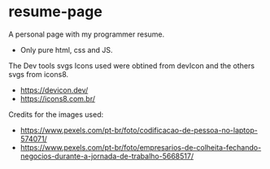 # resume-page

 A personal page with my programmer resume.

- Only pure html, css and JS.

The Dev tools svgs Icons used were obtined from devIcon and the others svgs from icons8.
- https://devicon.dev/
- https://icons8.com.br/



Credits for the images used:
- https://www.pexels.com/pt-br/foto/codificacao-de-pessoa-no-laptop-574071/
- https://www.pexels.com/pt-br/foto/empresarios-de-colheita-fechando-negocios-durante-a-jornada-de-trabalho-5668517/
